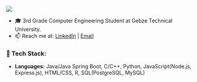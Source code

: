 <p align="left">
  <a href="https://github.com/Emre-Kibar">
    <img src="https://readme-typing-svg.demolab.com/?lines=Hello,%20I%20am%20Emre%20Kibar.&font=Fira%20Code&center=true&width=400&height=45&vCenter=true&pause=300&size=25" />
  </a>
</p>

- 🎓 3rd Grade Computer Engineering Student at Gebze Technical University.
- 📫 Reach me at: [LinkedIn](https://www.linkedin.com/in/emrethekibar) | [Email](emre.kibar8@gmail.com)  

### 🔧 Tech Stack:
- **Languages:** Java/Java Spring Boot, C/C++, Python, JavaScript(Node.js, Express.js), HTML/CSS, R, SQL(PostgreSQL, MySQL)


